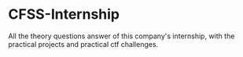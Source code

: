 # CFSS-Internship
All the theory questions answer of this company's internship, with the practical projects and practical ctf challenges.
